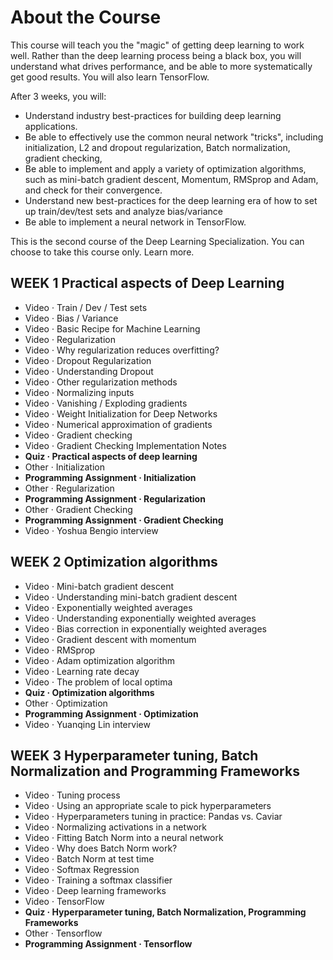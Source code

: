 # About the Course
This course will teach you the "magic" of getting deep learning to work well. Rather than the deep learning process being a black box, you will understand what drives performance, and be able to more systematically get good results. You will also learn TensorFlow. 

After 3 weeks, you will: 
- Understand industry best-practices for building deep learning applications. 
- Be able to effectively use the common neural network "tricks", including initialization, L2 and dropout regularization, Batch normalization, gradient checking, 
- Be able to implement and apply a variety of optimization algorithms, such as mini-batch gradient descent, Momentum, RMSprop and Adam, and check for their convergence. 
- Understand new best-practices for the deep learning era of how to set up train/dev/test sets and analyze bias/variance
- Be able to implement a neural network in TensorFlow. 

This is the second course of the Deep Learning Specialization.
You can choose to take this course only. Learn more.

## WEEK 1 Practical aspects of Deep Learning
- 	Video · Train / Dev / Test sets
- 	Video · Bias / Variance
- 	Video · Basic Recipe for Machine Learning
- 	Video · Regularization
- 	Video · Why regularization reduces overfitting?
- 	Video · Dropout Regularization
- 	Video · Understanding Dropout
- 	Video · Other regularization methods
- 	Video · Normalizing inputs
- 	Video · Vanishing / Exploding gradients
- 	Video · Weight Initialization for Deep Networks
- 	Video · Numerical approximation of gradients
- 	Video · Gradient checking
- 	Video · Gradient Checking Implementation Notes
- 	**Quiz · Practical aspects of deep learning**
- 	Other · Initialization
- 	**Programming Assignment · Initialization**
- 	Other · Regularization
- 	**Programming Assignment · Regularization**
- 	Other · Gradient Checking
- 	**Programming Assignment · Gradient Checking**
- 	Video · Yoshua Bengio interview
## WEEK 2	Optimization algorithms
- 	Video · Mini-batch gradient descent
- 	Video · Understanding mini-batch gradient descent
- 	Video · Exponentially weighted averages
- 	Video · Understanding exponentially weighted averages
- 	Video · Bias correction in exponentially weighted averages
- 	Video · Gradient descent with momentum
- 	Video · RMSprop
- 	Video · Adam optimization algorithm
- 	Video · Learning rate decay
- 	Video · The problem of local optima
- 	**Quiz · Optimization algorithms**
- 	Other · Optimization
- 	**Programming Assignment · Optimization**
- 	Video · Yuanqing Lin interview
## WEEK 3	Hyperparameter tuning, Batch Normalization and Programming Frameworks
- 	Video · Tuning process
- 	Video · Using an appropriate scale to pick hyperparameters
- 	Video · Hyperparameters tuning in practice: Pandas vs. Caviar
- 	Video · Normalizing activations in a network
- 	Video · Fitting Batch Norm into a neural network
- 	Video · Why does Batch Norm work?
- 	Video · Batch Norm at test time
- 	Video · Softmax Regression
- 	Video · Training a softmax classifier
- 	Video · Deep learning frameworks
- 	Video · TensorFlow
- 	**Quiz · Hyperparameter tuning, Batch Normalization, Programming Frameworks**
- 	Other · Tensorflow
- 	**Programming Assignment · Tensorflow**
